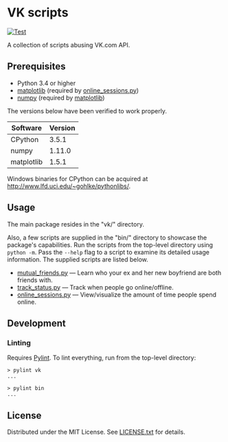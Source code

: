 VK scripts
==========

[![Test](https://github.com/egor-tensin/vk-scripts/workflows/Test/badge.svg)](https://github.com/egor-tensin/vk-scripts/actions?query=workflow%3ATest)

A collection of scripts abusing VK.com API.

Prerequisites
-------------

* Python 3.4 or higher
* [matplotlib] (required by [online_sessions.py])
* [numpy] (required by [matplotlib])

The versions below have been verified to work properly.

| Software   | Version
| ---------- | -------
| CPython    | 3.5.1
| numpy      | 1.11.0
| matplotlib | 1.5.1

Windows binaries for CPython can be acquired at
http://www.lfd.uci.edu/~gohlke/pythonlibs/.

[matplotlib]: http://matplotlib.org/
[numpy]: http://www.numpy.org/

Usage
-----

The main package resides in the "vk/" directory.

Also, a few scripts are supplied in the "bin/" directory to showcase the
package's capabilities.
Run the scripts from the top-level directory using `python -m`.
Pass the `--help` flag to a script to examine its detailed usage information.
The supplied scripts are listed below.

* [mutual_friends.py] &mdash; Learn who your ex and her new boyfriend are both
friends with.
* [track_status.py] &mdash; Track when people go online/offline.
* [online_sessions.py] &mdash; View/visualize the amount of time people spend
online.

[mutual_friends.py]: docs/mutual_friends.md
[track_status.py]: docs/track_status.md
[online_sessions.py]: docs/online_sessions.md

Development
-----------

### Linting

Requires [Pylint].
To lint everything, run from the top-level directory:

    > pylint vk
    ...

    > pylint bin
    ...

[Pylint]: https://www.pylint.org/

License
-------

Distributed under the MIT License.
See [LICENSE.txt] for details.

[LICENSE.txt]: LICENSE.txt
